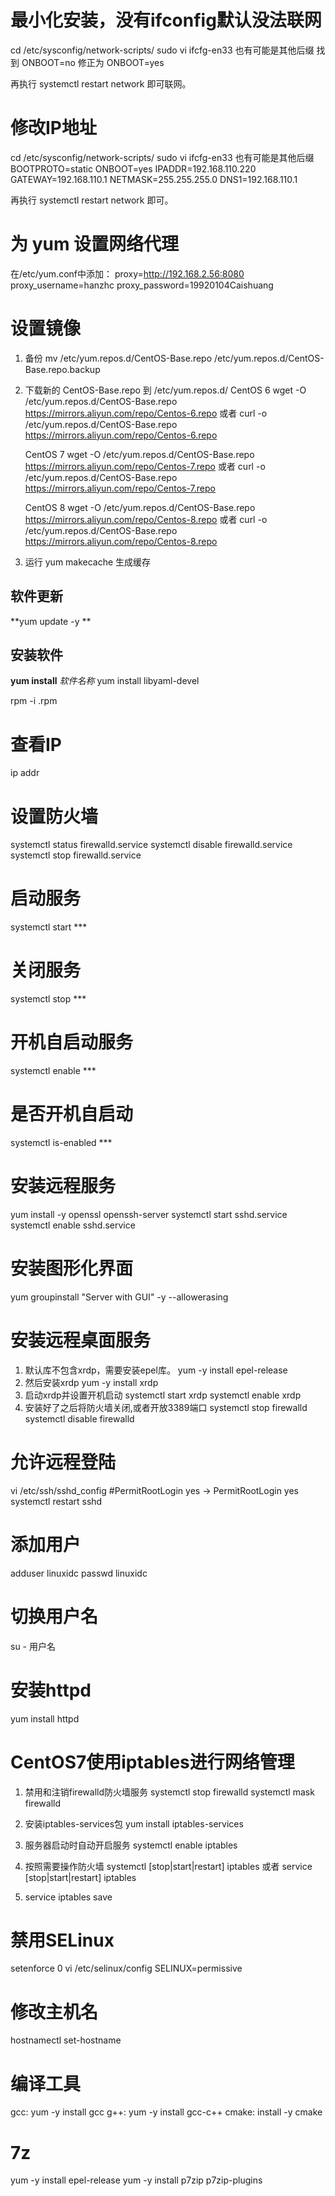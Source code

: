 
# 最小化安装，没有ifconfig默认没法联网
cd /etc/sysconfig/network-scripts/
sudo vi ifcfg-en33 也有可能是其他后缀
找到 ONBOOT=no 
修正为 ONBOOT=yes 

再执行 systemctl restart network 即可联网。

# 修改IP地址
cd /etc/sysconfig/network-scripts/
sudo vi ifcfg-en33 也有可能是其他后缀
BOOTPROTO=static
ONBOOT=yes
IPADDR=192.168.110.220
GATEWAY=192.168.110.1
NETMASK=255.255.255.0
DNS1=192.168.110.1

再执行 systemctl restart network 即可。

# 为 yum 设置网络代理

在/etc/yum.conf中添加：
proxy=http://192.168.2.56:8080
proxy_username=hanzhc
proxy_password=19920104Caishuang 

# 设置镜像

1. 备份
   mv /etc/yum.repos.d/CentOS-Base.repo /etc/yum.repos.d/CentOS-Base.repo.backup

2. 下载新的 CentOS-Base.repo 到 /etc/yum.repos.d/
   CentOS 6
   wget -O /etc/yum.repos.d/CentOS-Base.repo https://mirrors.aliyun.com/repo/Centos-6.repo
   或者
   curl -o /etc/yum.repos.d/CentOS-Base.repo https://mirrors.aliyun.com/repo/Centos-6.repo

   CentOS 7
   wget -O /etc/yum.repos.d/CentOS-Base.repo https://mirrors.aliyun.com/repo/Centos-7.repo
   或者
   curl -o /etc/yum.repos.d/CentOS-Base.repo https://mirrors.aliyun.com/repo/Centos-7.repo

   CentOS 8
   wget -O /etc/yum.repos.d/CentOS-Base.repo https://mirrors.aliyun.com/repo/Centos-8.repo
   或者
   curl -o /etc/yum.repos.d/CentOS-Base.repo https://mirrors.aliyun.com/repo/Centos-8.repo

3. 运行 yum makecache 生成缓存

## 软件更新
**yum update -y **

## 安装软件
**yum install** *软件名称*
yum install libyaml-devel

rpm -i <soft>.rpm

# 查看IP
 ip addr

# 设置防火墙
systemctl status firewalld.service
systemctl disable firewalld.service
systemctl stop firewalld.service

# 启动服务
systemctl start ***
# 关闭服务
systemctl stop ***
# 开机自启动服务
systemctl enable ***
# 是否开机自启动
systemctl is-enabled ***

# 安装远程服务
yum install -y openssl openssh-server
systemctl start sshd.service
systemctl enable sshd.service

# 安装图形化界面
yum groupinstall "Server with GUI" -y --allowerasing

# 安装远程桌面服务
1. 默认库不包含xrdp，需要安装epel库。
yum -y install epel-release
2. 然后安装xrdp
yum -y install xrdp
3. 启动xrdp并设置开机启动
systemctl start xrdp
systemctl enable xrdp
4. 安装好了之后将防火墙关闭,或者开放3389端口
systemctl stop firewalld
systemctl disable firewalld

# 允许远程登陆
vi /etc/ssh/sshd_config
#PermitRootLogin yes -> PermitRootLogin yes
systemctl restart sshd

# 添加用户
adduser linuxidc
passwd linuxidc

# 切换用户名
su - 用户名

# 安装httpd
yum install httpd

# CentOS7使用iptables进行网络管理
1. 禁用和注销firewalld防火墙服务
   systemctl stop firewalld
   systemctl mask firewalld

2. 安装iptables-services包
   yum install iptables-services
   
3. 服务器启动时自动开启服务
   systemctl enable iptables

4. 按照需要操作防火墙
   systemctl [stop|start|restart] iptables
   或者
   service [stop|start|restart] iptables

5. service iptables save


# 禁用SELinux
setenforce 0
vi /etc/selinux/config
SELINUX=permissive

# 修改主机名
hostnamectl set-hostname 

# 编译工具 
gcc: yum -y install gcc
g++: yum -y install gcc-c++
cmake: install -y cmake

# 7z
yum -y install epel-release
yum -y install p7zip p7zip-plugins